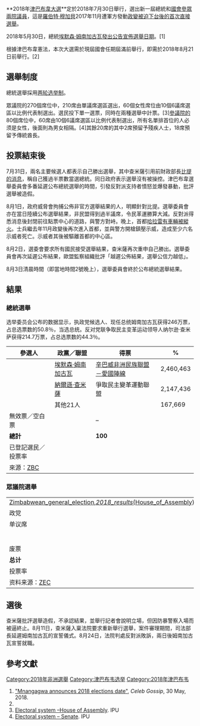 **2018年[津巴布韋大選](https://zh.wikipedia.org/wiki/津巴布韋 "wikilink")**定於2018年7月30日舉行，選出新一屆總統和[國會參眾兩院議員](../Page/辛巴威議會.md "wikilink")，這是[羅伯特·穆加貝](https://zh.wikipedia.org/wiki/羅伯特·穆加貝 "wikilink")2017年11月遭軍方發動[政變被迫下台後的首次](../Page/政變.md "wikilink")[直接選舉](https://zh.wikipedia.org/wiki/直接選舉 "wikilink")。

2018年5月30日，總統[埃默森·姆南加古瓦發出公告宣佈選舉日期](../Page/埃默森·姆南加古瓦.md "wikilink")。\[1\]

根據津巴布韋憲法，本次大選需於現屆國會任期屆滿前舉行，即需於2018年8月21日前舉行。\[2\]

## 選舉制度

總統選舉採用[两轮选举制](../Page/两轮选举制.md "wikilink")。

眾議院的270個席位中，210席由單議席選區選出，60個女性席位由10個6議席選區以比例代表制選出。選民投下單一選票，同時在兩種選舉中計票。\[3\][參議院的](https://zh.wikipedia.org/wiki/津巴布韦参议院 "wikilink")80個席位中，60席由10個6議席選區以比例代表制選出，所有名單排首位的人必须是女性，後面則為男女相隔。\[4\]其餘20席的其中2席預留予殘疾人士，18席預留予傳統酋長。

## 投票結束後

7月31日，兩名主要候選人都表示自己勝出選舉，其中查米薩引用前財政部長[比提的消息](https://zh.wikipedia.org/wiki/腾达伊·比提 "wikilink")，稱自己獲過半票數當選總統。同日政府表示選舉沒有被操控。津巴布韋選舉委員會多番延遲公布總統選舉的時間，引發反對派支持者憤怒並爆發暴動，批評選舉被造假。

8月1日，政府威脅會拘捕公佈非官方選舉結果的人，明顯針對比提。選舉委員會亦在當日陸續公布選舉結果，非民盟得到過半議席，令民革運勝算大減。反對派得悉消息後封閉前往點票中心的道路，與警方對峙。晚上，首都[哈拉雷有車輛被縱火](../Page/哈拉雷.md "wikilink")。士兵繼去年11月政變後再次進入首都，並與警方開槍鎮壓示威，造成至少六名示威者死亡。示威者其後被驅離首都的中心區。

8月2日，選委會要求所有國民接受選舉結果，查米薩再次重申自己勝出。選舉委員會再次延遲公布結果，歐盟監察組織批評「越遲公佈結果，選舉公信力越低」。

8月3日清晨時間（即當地時間2號晚上），選舉委員會終於公布總統選舉結果。

## 結果

### 總統選舉

选举委员会公布的数据显示，执政党候选人、现任总统姆南加古瓦获得246万票，占总选票数的50.8％，当选总统。反对党联争取民主变革运动领导人纳尔逊·查米萨获得214.7万票，占总选票数的44.3％。

| 參選人                                                          | 政黨／聯盟                                                       | 得票                                                     | %         |
| ------------------------------------------------------------ | ----------------------------------------------------------- | ------------------------------------------------------ | --------- |
|                                                              | [埃默森·姆南加古瓦](../Page/埃默森·姆南加古瓦.md "wikilink")                | [辛巴威非洲民族聯盟－愛國陣線](../Page/辛巴威非洲民族聯盟－愛國陣線.md "wikilink") | 2,460,463 |
|                                                              | [納爾遜·查米薩](https://zh.wikipedia.org/wiki/納爾遜·查米薩 "wikilink") | 爭取民主變革運動聯盟                                             | 2,147,436 |
|                                                              | 其他21人                                                       |                                                        | 167,669   |
| 無效票／空白票                                                      |                                                             | –                                                      |           |
| **總計**                                                       |                                                             | **100**                                                |           |
| 已登記選民／投票率                                                    |                                                             |                                                        |           |
| 來源：[ZBC](http://www.zbc.co.zw/breaking-ed-romps-to-victory/) |                                                             |                                                        |           |

### 眾議院選舉

|                                                                                                                                                                                                                                                            |
| ---------------------------------------------------------------------------------------------------------------------------------------------------------------------------------------------------------------------------------------------------------- |
| [Zimbabwean_general_election,_2018_results_(House_of_Assembly).svg](https://zh.wikipedia.org/wiki/File:Zimbabwean_general_election,_2018_results_\(House_of_Assembly\).svg "fig:Zimbabwean_general_election,_2018_results_(House_of_Assembly).svg") |
| 政党                                                                                                                                                                                                                                                         |
| 单议席                                                                                                                                                                                                                                                        |
|                                                                                                                                                                                                                                                            |
|                                                                                                                                                                                                                                                            |
|                                                                                                                                                                                                                                                            |
|                                                                                                                                                                                                                                                            |
|                                                                                                                                                                                                                                                            |
|                                                                                                                                                                                                                                                            |
| 废票                                                                                                                                                                                                                                                         |
| **总计**                                                                                                                                                                                                                                                     |
| 投票率                                                                                                                                                                                                                                                        |
| 资料来源：[ZEC](https://www.zec.org.zw/pages/election_results2018)                                                                                                                                                                                              |

## 選後

查米薩批評選舉造假，不承認結果，並舉行記者會說明立場，但因防暴警察入場而被逼終止。8月11日，查米薩入稟法院要求重新舉行選舉，案件審理期間，司法部長延遲姆南加古瓦的宣誓儀式。8月24日，法院判處反對派敗訴，兩日後姆南加古瓦宣誓就職。

## 參考文獻

[Category:2018年非洲選舉](https://zh.wikipedia.org/wiki/Category:2018年非洲選舉 "wikilink")
[Category:津巴布韦选举](https://zh.wikipedia.org/wiki/Category:津巴布韦选举 "wikilink")
[Category:2018年津巴布韦](https://zh.wikipedia.org/wiki/Category:2018年津巴布韦 "wikilink")

1.  ["Mnangagwa announces 2018 elections
    date"](https://www.celebgossip.co.za/international-news/2164-just-in-president-mnangagwa-announces-2018-elections-date-voter-registration-exercise-to-end-in-three-days-time.html),
    *Celeb Gossip*, 30 May, 2018.
2.
3.  [Electoral system –House of
    Assembly](http://www.ipu.org/parline-e/reports/2361_B.htm). IPU
4.  [Electoral system –
    Senate](http://www.ipu.org/parline-e/reports/2383_B.htm). IPU